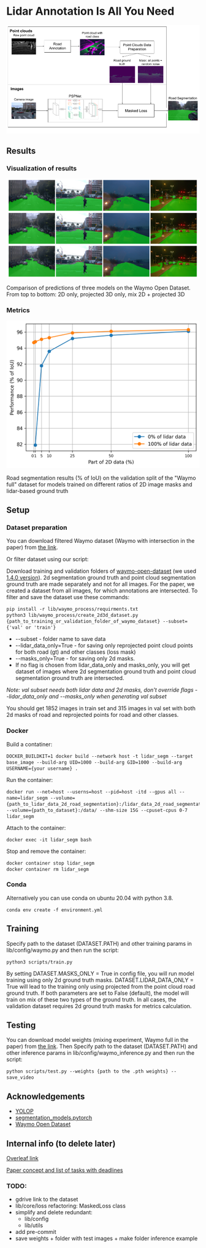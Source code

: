 # Lidar Annotation Is All You Need

![scheme](pictures/scheme.png)

## Results

### Visualization of results

![predictions_waymo](pictures/predictions.png)

Comparison of predictions of three models on the Waymo Open Dataset. From top to bottom: 2D only, projected 3D only, mix 2D + projected 3D

### Metrics

![mixing_plot](pictures/mixing_plot.png)

Road segmentation results (% of IoU) on the validation split of the "Waymo full" dataset for models trained on different ratios of 2D image masks and lidar-based ground truth

## Setup

### Dataset preparation

You can download filtered Waymo dataset (Waymo with intersection in the paper) from [the link](https://drive.google.com/file/d/1TAtAqf6xSmsp_IMqfKHTg4kchacuPXuk/view?usp=sharing).

Or filter dataset using our script:

Download training and validation folders of [waymo-open-dataset](https://github.com/waymo-research/waymo-open-dataset) (we used [1.4.0 version](https://console.cloud.google.com/storage/browser/waymo_open_dataset_v_1_4_0/individual_files?pageState=(%22StorageObjectListTable%22:(%22f%22:%22%255B%255D%22))&prefix=&forceOnObjectsSortingFiltering=false)). 2d segmentation ground truth and point cloud segmentation ground truth are made separately and not for all images. For the paper, we created a dataset from all images, for which annotations are intersected. To filter and save the dataset use these commands:

```shell
pip install -r lib/waymo_process/requirments.txt
python3 lib/waymo_process/create_2d3d_dataset.py {path_to_training_or_validation_folder_of_waymo_dataset} --subset={'val' or 'train'}
```

- --subset - folder name to save data
- --lidar_data_only=True - for saving only reprojected point cloud points for both road (gt) and other classes (loss mask)
- --masks_only=True - for saving only 2d masks.
- If no flag is chosen from lidar_data_only and masks_only, you will get dataset of images where 2d segmentation ground truth and point cloud segmentation ground truth are intersected.

_Note: val subset needs both lidar data and 2d masks, don't override flags --lidar_data_only and --masks_only when generating val subset_

You should get 1852 images in train set and 315 images in val set with both 2d masks of road and reprojected points for road and other classes.

### Docker

Build a contatiner:

```shell
DOCKER_BUILDKIT=1 docker build --network host -t lidar_segm --target base_image --build-arg UID=1000 --build-arg GID=1000 --build-arg USERNAME={your username} .
```

Run the container:

```shell
docker run --net=host --userns=host --pid=host -itd --gpus all --name=lidar_segm --volume={path_to_lidar_data_2d_road_segmentation}:/lidar_data_2d_road_segmentation --volume={path_to_dataset}:/data/ --shm-size 15G --cpuset-cpus 0-7 lidar_segm
```

Attach to the container:

```shell
docker exec -it lidar_segm bash
```

Stop and remove the container:

```shell
docker container stop lidar_segm
docker container rm lidar_segm
```

### Conda

Alternatively you can use conda on ubuntu 20.04 with python 3.8.

```shell
conda env create -f environment.yml
```

## Training

Specify path to the dataset (DATASET.PATH) and other training params in lib/config/waymo.py and then run the script:

```shell
python3 scripts/train.py
```

By setting DATASET.MASKS_ONLY = True in config file, you will run model training using only 2d ground truth masks. DATASET.LIDAR_DATA_ONLY = True will lead to the training only using projected from the point cloud road ground truth. If both parameters are set to False (default), the model will train on mix of these two types of the ground truth. In all cases, the validation dataset requires 2d ground truth masks for metrics calculation.

## Testing

You can download model weights (mixing experiment, Waymo full in the paper) from [the link](https://drive.google.com/file/d/1c-LnNKLsb8Gpdu-vww4K3DCn8ymqQwHl/view?usp=sharing). Then Specify path to the dataset (DATASET.PATH) and other inference params in lib/config/waymo_inference.py and then run the script:

```shell
python scripts/test.py --weights {path to the .pth weights} --save_video
```

## Acknowledgements

* [YOLOP](https://github.com/hustvl/YOLOP)
* [segmentation_models.pytorch](https://github.com/qubvel/segmentation_models.pytorch)
* [Waymo Open Dataset](https://github.com/waymo-research/waymo-open-dataset)

## Internal info (to delete later)

[Overleaf link](https://www.overleaf.com/1696216323nwdndpcgrhwx)

[Paper concept and list of tasks with deadlines](https://evocargo.atlassian.net/wiki/spaces/PER/pages/717815826/-+Lidar+data+is+all+you+need+for+2d+road+segmentation)

### TODO:

* gdrive link to the dataset
* lib/core/loss refactoring: MaskedLoss class
* simplify and delete redundant:
  * lib/config
  * lib/utils
* add pre-commit
* save weights + folder with test images + make folder inference example
